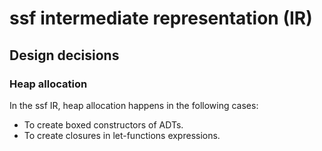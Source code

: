 # ssf intermediate representation (IR)

## Design decisions

### Heap allocation

In the ssf IR, heap allocation happens in the following cases:

- To create boxed constructors of ADTs.
- To create closures in let-functions expressions.

